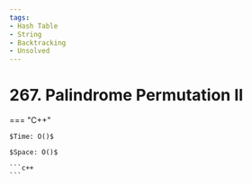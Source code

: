 ```yaml
---
tags:
- Hash Table
- String
- Backtracking
- Unsolved
---
```



# 267. Palindrome Permutation II

=== "C++"

    $Time: O()$

    $Space: O()$

    ```c++
    ```